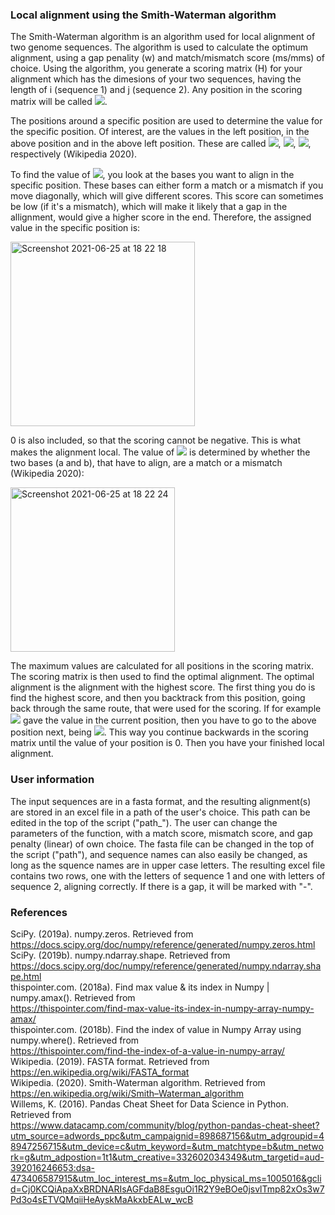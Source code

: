 ### Local alignment using the Smith-Waterman algorithm ###

The Smith-Waterman algorithm is an algorithm used for local alignment of two genome sequences. The algorithm is used to calculate the optimum alignment, using a gap penality (w) and match/mismatch score (ms/mms) of choice. Using the algorithm, you generate a scoring matrix (H) for your alignment which has the dimesions of your two sequences, having the length of i (sequence 1) and j (sequence 2). Any position in the scoring matrix will be called <img src="https://render.githubusercontent.com/render/math?math=$H_{i,j}$ ">. <br>

The positions around a specific position are used to determine the value for the specific position. Of interest, are the values in the left position, in the above position and in the above left position. These are called <img src="https://render.githubusercontent.com/render/math?math=$H_{i,j-1}$ ">, <img src="https://render.githubusercontent.com/render/math?math=$H_{i-1,j}$ ">, <img src="https://render.githubusercontent.com/render/math?math=$H_{i-1,j-1}$ ">, respectively (Wikipedia 2020). 

To find the value of <img src="https://render.githubusercontent.com/render/math?math=$H_{i,j}$ ">, you look at the bases you want to align in the specific position. These bases can either form a match or a mismatch if you move diagonally, which will give different scores. This score can sometimes be low (if it's a mismatch), which will make it likely that a gap in the allignment, would give a higher score in the end. Therefore, the assigned value in the specific position is:

<img width="295" alt="Screenshot 2021-06-25 at 18 22 18" src="https://user-images.githubusercontent.com/70690268/123456252-ed919b80-d5e2-11eb-9abb-3cb134cd6046.png">

0 is also included, so that the scoring cannot be negative. This is what makes the alignment local. The value of <img src="https://render.githubusercontent.com/render/math?math=$s(a_{i},b_{j})$ "> is determined by whether the two bases (a and b), that have to align, are a match or a mismatch (Wikipedia 2020):  

<img width="263" alt="Screenshot 2021-06-25 at 18 22 24" src="https://user-images.githubusercontent.com/70690268/123456289-f97d5d80-d5e2-11eb-806b-67ae314e55b3.png">


The maximum values are calculated for all positions in the scoring matrix. The scoring matrix is then used to find the optimal alignment. The optimal alignment is the alignment with the highest score. The first thing you do is find the highest score, and then you backtrack from this position, going back through the same route, that were used for the scoring. If for example <img src="https://render.githubusercontent.com/render/math?math=$H_{i-1,j}-w_{1}$ "> gave the value in the current position, then you have to go to the above position next, being <img src="https://render.githubusercontent.com/render/math?math=$H_{i-1,j}$ ">. This way you continue backwards in the scoring matrix until the value of your position is 0. Then you have your finished local alignment. 

### User information

The input sequences are in a fasta format, and the resulting alignment(s) are stored in an excel file in a path of the user's choice. This path can be edited in the top of the script ("path_"). The user can change the parameters of the function, with a match score, mismatch score, and gap penalty (linear) of own choice. The fasta file can be changed in the top of the script ("path"), and sequence names can also easily be changed, as long as the squence names are in upper case letters. The resulting excel file contains two rows, one with the letters of sequence 1 and one with letters of sequence 2, aligning correctly. If there is a gap, it will be marked with "-".


### References

SciPy. (2019a). numpy.zeros. Retrieved from <br>
https://docs.scipy.org/doc/numpy/reference/generated/numpy.zeros.html <br>
SciPy. (2019b). numpy.ndarray.shape. Retrieved from <br>
https://docs.scipy.org/doc/numpy/reference/generated/numpy.ndarray.shape.html <br>
thispointer.com. (2018a). Find max value & its index in Numpy | numpy.amax(). Retrieved from <br> https://thispointer.com/find-max-value-its-index-in-numpy-array-numpy-amax/ <br>
thispointer.com. (2018b). Find the index of value in Numpy Array using numpy.where(). Retrieved from <br> https://thispointer.com/find-the-index-of-a-value-in-numpy-array/<br>
Wikipedia. (2019). FASTA format. Retrieved from <br> https://en.wikipedia.org/wiki/FASTA_format <br>
Wikipedia. (2020). Smith-Waterman algorithm. Retrieved from<br> https://en.wikipedia.org/wiki/Smith–Waterman_algorithm <br>
Willems, K. (2016). Pandas Cheat Sheet for Data Science in Python. Retrieved from <br>https://www.datacamp.com/community/blog/python-pandas-cheat-sheet?utm_source=adwords_ppc&utm_campaignid=898687156&utm_adgroupid=48947256715&utm_device=c&utm_keyword=&utm_matchtype=b&utm_network=g&utm_adpostion=1t1&utm_creative=332602034349&utm_targetid=aud-392016246653:dsa-473406587915&utm_loc_interest_ms=&utm_loc_physical_ms=1005016&gclid=Cj0KCQiApaXxBRDNARIsAGFdaB8EsguOi1R2Y9eBOe0jsvlTmp82xOs3w7Pd3o4sETVQMqiiHeAyskMaAkxbEALw_wcB
